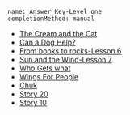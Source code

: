 ```ngMeta
name: Answer Key-Level one 
completionMethod: manual
```

* [The Cream and the Cat](https://drive.google.com/open?id=1Gd8-5l1e_oFsNOIHGK4dR4FmY0QbX9O1TTb67zroAsI)
* [Can a Dog Help?](https://drive.google.com/open?id=13fmxcugIvahVwnlpRwbh_EzjVWlxKr7VcX31afRafeE)
* [From books to rocks-Lesson 6](https://drive.google.com/open?id=1uwtOKQAuZHjyZUuYvBl9LS6ELilX9mtBH2UrmPe9nnQ)
* [Sun and the Wind-Lesson 7](https://drive.google.com/open?id=102q8j14QFxA_T2PRsy5jL_lfCX_J9DJHX_mWx_k8708)
* [Who Gets what](https://drive.google.com/open?id=1lAdc4_a7tbMr73MVptWpzcFP9lfRnPe76ptbMTTpEtQ)
* [Wings For People](https://drive.google.com/open?id=1U09zw4XzQWFNuhRiRSBeGV4ZOrkqSHh_dVZO-LDIhig)
* [Chuk](https://drive.google.com/open?id=1L3_GjweReLzvBHVBChGx_ZO7Anqhv3mml435c6-EP7o)
* [Story 20](https://drive.google.com/open?id=1KUmLEyInI7CCaZapzF6u3NCVMww2fhQj9L80SZ0lmTs)
* [Story 10](https://drive.google.com/open?id=1Ut1jicuZIKyaEykLahHSR2dylmi0TQBNxZ96gsD9uYg)

